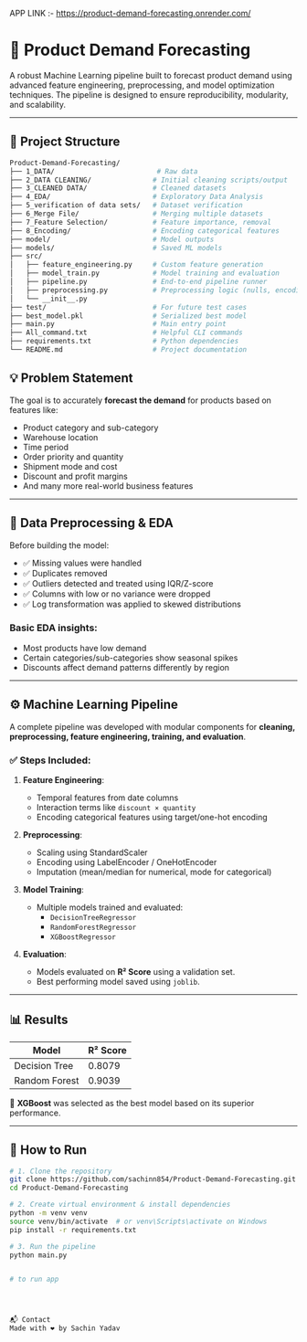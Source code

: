 APP LINK :-  https://product-demand-forecasting.onrender.com/


# 🛒 Product Demand Forecasting

A robust Machine Learning pipeline built to forecast product demand using advanced feature engineering, preprocessing, and model optimization techniques. The pipeline is designed to ensure reproducibility, modularity, and scalability.

---

## 📁 Project Structure

```bash
Product-Demand-Forecasting/
├── 1_DATA/                         # Raw data
├── 2_DATA CLEANING/               # Initial cleaning scripts/output
├── 3_CLEANED DATA/                # Cleaned datasets
├── 4_EDA/                         # Exploratory Data Analysis
├── 5_verification of data sets/   # Dataset verification
├── 6_Merge File/                  # Merging multiple datasets
├── 7_Feature Selection/           # Feature importance, removal
├── 8_Encoding/                    # Encoding categorical features
├── model/                         # Model outputs
├── models/                        # Saved ML models
├── src/
│   ├── feature_engineering.py     # Custom feature generation
│   ├── model_train.py             # Model training and evaluation
│   ├── pipeline.py                # End-to-end pipeline runner
│   ├── preprocessing.py           # Preprocessing logic (nulls, encoding)
│   └── __init__.py
├── test/                          # For future test cases
├── best_model.pkl                 # Serialized best model
├── main.py                        # Main entry point
├── All_command.txt                # Helpful CLI commands
├── requirements.txt               # Python dependencies
└── README.md                      # Project documentation

```

## 💡 Problem Statement

The goal is to accurately **forecast the demand** for products based on features like:
- Product category and sub-category
- Warehouse location
- Time period
- Order priority and quantity
- Shipment mode and cost
- Discount and profit margins
- And many more real-world business features

---

## 🔎 Data Preprocessing & EDA

Before building the model:
- ✅ Missing values were handled
- ✅ Duplicates removed
- ✅ Outliers detected and treated using IQR/Z-score
- ✅ Columns with low or no variance were dropped
- ✅ Log transformation was applied to skewed distributions

### Basic EDA insights:
- Most products have low demand
- Certain categories/sub-categories show seasonal spikes
- Discounts affect demand patterns differently by region

---

## ⚙️ Machine Learning Pipeline

A complete pipeline was developed with modular components for **cleaning, preprocessing, feature engineering, training, and evaluation**.

### ✅ Steps Included:

1. **Feature Engineering**:
    - Temporal features from date columns
    - Interaction terms like `discount × quantity`
    - Encoding categorical features using target/one-hot encoding

2. **Preprocessing**:
    - Scaling using StandardScaler
    - Encoding using LabelEncoder / OneHotEncoder
    - Imputation (mean/median for numerical, mode for categorical)

3. **Model Training**:
    - Multiple models trained and evaluated:
      - `DecisionTreeRegressor`
      - `RandomForestRegressor`
      - `XGBoostRegressor`

4. **Evaluation**:
    - Models evaluated on **R² Score** using a validation set.
    - Best performing model saved using `joblib`.

---

## 📊 Results

| Model             | R² Score |
|------------------|----------|
| Decision Tree     | 0.8079   |
| Random Forest     | 0.9039   |

📌 **XGBoost** was selected as the best model based on its superior performance.

---

## 🚀 How to Run

```bash
# 1. Clone the repository
git clone https://github.com/sachinn854/Product-Demand-Forecasting.git
cd Product-Demand-Forecasting

# 2. Create virtual environment & install dependencies
python -m venv venv
source venv/bin/activate  # or venv\Scripts\activate on Windows
pip install -r requirements.txt

# 3. Run the pipeline
python main.py


# to run app 




📬 Contact
Made with ❤️ by Sachin Yadav